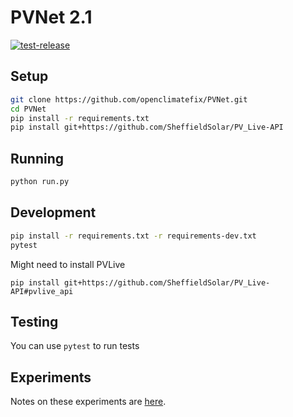 # PVNet 2.1
[![test-release](https://github.com/openclimatefix/PVNet/actions/workflows/test-release.yml/badge.svg)](https://github.com/openclimatefix/PVNet/actions/workflows/test-release.yml)

## Setup
```bash
git clone https://github.com/openclimatefix/PVNet.git
cd PVNet
pip install -r requirements.txt
pip install git+https://github.com/SheffieldSolar/PV_Live-API
```

## Running
```bash
python run.py
```

## Development
```bash
pip install -r requirements.txt -r requirements-dev.txt
pytest
```

Might need to install PVLive
```
pip install git+https://github.com/SheffieldSolar/PV_Live-API#pvlive_api
```

## Testing

You can use `pytest` to run tests

## Experiments

Notes on these experiments are [here](https://docs.google.com/document/d/1fbkfkBzp16WbnCg7RDuRDvgzInA6XQu3xh4NCjV-WDA/edit?usp=sharing).
